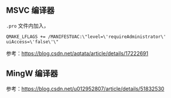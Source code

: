 ## MSVC 编译器

`.pro` 文件内加入，

```
QMAKE_LFLAGS += /MANIFESTUAC:\"level=\'requireAdministrator\' uiAccess=\'false\'\"
```

参考：<https://blog.csdn.net/aqtata/article/details/17222691>

## MingW 编译器

参考：<https://blog.csdn.net/u012952807/article/details/51832530>
